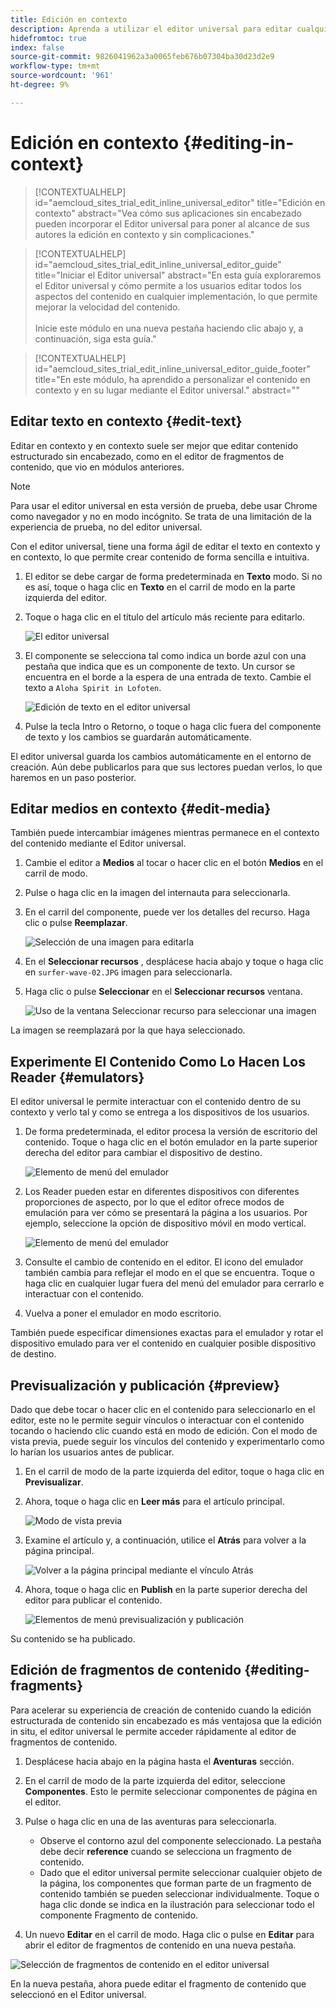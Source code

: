 ```yaml
---
title: Edición en contexto
description: Aprenda a utilizar el editor universal para editar cualquier aspecto del contenido en contexto y en contexto en cualquier implementación.
hidefromtoc: true
index: false
source-git-commit: 9826041962a3a0065feb676b07304ba30d23d2e9
workflow-type: tm+mt
source-wordcount: '961'
ht-degree: 9%

---
```



# Edición en contexto {#editing-in-context}

>[!CONTEXTUALHELP]
>id="aemcloud_sites_trial_edit_inline_universal_editor"
>title="Edición en contexto"
>abstract="Vea cómo sus aplicaciones sin encabezado pueden incorporar el Editor universal para poner al alcance de sus autores la edición en contexto y sin complicaciones."

>[!CONTEXTUALHELP]
>id="aemcloud_sites_trial_edit_inline_universal_editor_guide"
>title="Iniciar el Editor universal"
>abstract="En esta guía exploraremos el Editor universal y cómo permite a los usuarios editar todos los aspectos del contenido en cualquier implementación, lo que permite mejorar la velocidad del contenido.<br><br>Inicie este módulo en una nueva pestaña haciendo clic abajo y, a continuación, siga esta guía."

>[!CONTEXTUALHELP]
>id="aemcloud_sites_trial_edit_inline_universal_editor_guide_footer"
>title="En este módulo, ha aprendido a personalizar el contenido en contexto y en su lugar mediante el Editor universal."
>abstract=""

## Editar texto en contexto {#edit-text}

Editar en contexto y en contexto suele ser mejor que editar contenido estructurado sin encabezado, como en el editor de fragmentos de contenido, que vio en módulos anteriores.

>[!NOTE]
>
>Para usar el editor universal en esta versión de prueba, debe usar Chrome como navegador y no en modo incógnito. Se trata de una limitación de la experiencia de prueba, no del editor universal.

Con el editor universal, tiene una forma ágil de editar el texto en contexto y en contexto, lo que permite crear contenido de forma sencilla e intuitiva.

1. El editor se debe cargar de forma predeterminada en **Texto** modo. Si no es así, toque o haga clic en **Texto** en el carril de modo en la parte izquierda del editor.

1. Toque o haga clic en el título del artículo más reciente para editarlo.

   ![El editor universal](assets/do-not-localize/ue-text-mode.png)

1. El componente se selecciona tal como indica un borde azul con una pestaña que indica que es un componente de texto. Un cursor se encuentra en el borde a la espera de una entrada de texto. Cambie el texto a `Aloha Spirit in Lofoten`.

   ![Edición de texto en el editor universal](assets/do-not-localize/ue-edit-text-2.png)

1. Pulse la tecla Intro o Retorno, o toque o haga clic fuera del componente de texto y los cambios se guardarán automáticamente.

El editor universal guarda los cambios automáticamente en el entorno de creación. Aún debe publicarlos para que sus lectores puedan verlos, lo que haremos en un paso posterior.

## Editar medios en contexto {#edit-media}

También puede intercambiar imágenes mientras permanece en el contexto del contenido mediante el Editor universal.

1. Cambie el editor a **Medios** al tocar o hacer clic en el botón **Medios** en el carril de modo.

1. Pulse o haga clic en la imagen del internauta para seleccionarla.

1. En el carril del componente, puede ver los detalles del recurso. Haga clic o pulse **Reemplazar**.

   ![Selección de una imagen para editarla](assets/do-not-localize/ue-edit-media.png)

1. En el **Seleccionar recursos** , desplácese hacia abajo y toque o haga clic en `surfer-wave-02.JPG` imagen para seleccionarla.

1. Haga clic o pulse **Seleccionar** en el **Seleccionar recursos** ventana.

   ![Uso de la ventana Seleccionar recurso para seleccionar una imagen](assets/do-not-localize/ue-select-asset.png)

La imagen se reemplazará por la que haya seleccionado.

## Experimente El Contenido Como Lo Hacen Los Reader {#emulators}

El editor universal le permite interactuar con el contenido dentro de su contexto y verlo tal y como se entrega a los dispositivos de los usuarios.

1. De forma predeterminada, el editor procesa la versión de escritorio del contenido. Toque o haga clic en el botón emulador en la parte superior derecha del editor para cambiar el dispositivo de destino.

   ![Elemento de menú del emulador](assets/do-not-localize/ue-emulator-1.png)

1. Los Reader pueden estar en diferentes dispositivos con diferentes proporciones de aspecto, por lo que el editor ofrece modos de emulación para ver cómo se presentará la página a los usuarios. Por ejemplo, seleccione la opción de dispositivo móvil en modo vertical.

   ![Elemento de menú del emulador](assets/do-not-localize/ue-emulator-3.png)

1. Consulte el cambio de contenido en el editor. El icono del emulador también cambia para reflejar el modo en el que se encuentra. Toque o haga clic en cualquier lugar fuera del menú del emulador para cerrarlo e interactuar con el contenido.

1. Vuelva a poner el emulador en modo escritorio.

También puede especificar dimensiones exactas para el emulador y rotar el dispositivo emulado para ver el contenido en cualquier posible dispositivo de destino.

## Previsualización y publicación {#preview}

Dado que debe tocar o hacer clic en el contenido para seleccionarlo en el editor, este no le permite seguir vínculos o interactuar con el contenido tocando o haciendo clic cuando está en modo de edición. Con el modo de vista previa, puede seguir los vínculos del contenido y experimentarlo como lo harían los usuarios antes de publicar.

1. En el carril de modo de la parte izquierda del editor, toque o haga clic en **Previsualizar**.

1. Ahora, toque o haga clic en **Leer más** para el artículo principal.

   ![Modo de vista previa](assets/do-not-localize/ue-preview-publish-1.png)

1. Examine el artículo y, a continuación, utilice el **Atrás** para volver a la página principal.

   ![Volver a la página principal mediante el vínculo Atrás](assets/do-not-localize/ue-preview-publish-3.png)

1. Ahora, toque o haga clic en **Publish** en la parte superior derecha del editor para publicar el contenido.

   ![Elementos de menú previsualización y publicación](assets/do-not-localize/ue-preview-publish-4.png)

Su contenido se ha publicado.

## Edición de fragmentos de contenido {#editing-fragments}

Para acelerar su experiencia de creación de contenido cuando la edición estructurada de contenido sin encabezado es más ventajosa que la edición in situ, el editor universal le permite acceder rápidamente al editor de fragmentos de contenido.

1. Desplácese hacia abajo en la página hasta el **Aventuras** sección.

1. En el carril de modo de la parte izquierda del editor, seleccione **Componentes**. Esto le permite seleccionar componentes de página en el editor.

1. Pulse o haga clic en una de las aventuras para seleccionarla.

   * Observe el contorno azul del componente seleccionado. La pestaña debe decir **reference** cuando se selecciona un fragmento de contenido.
   * Dado que el editor universal permite seleccionar cualquier objeto de la página, los componentes que forman parte de un fragmento de contenido también se pueden seleccionar individualmente. Toque o haga clic donde se indica en la ilustración para seleccionar todo el componente Fragmento de contenido.

1. Un nuevo **Editar** en el carril de modo. Haga clic o pulse en **Editar** para abrir el editor de fragmentos de contenido en una nueva pestaña.

![Selección de fragmentos de contenido en el editor universal](assets/do-not-localize/ue-content-fragments.png)

En la nueva pestaña, ahora puede editar el fragmento de contenido que seleccionó en el Editor universal.
